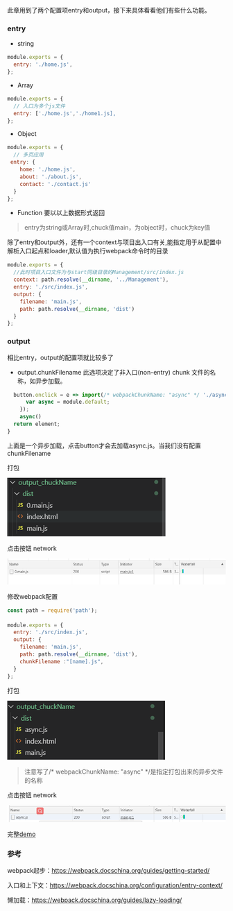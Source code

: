 此章用到了两个配置项entry和output，接下来具体看看他们有些什么功能。

### entry
- string
```JavaScript
module.exports = {
  entry: './home.js',
};
```
- Array
```JavaScript
module.exports = {
  // 入口为多个js文件
  entry: ['./home.js','./home1.js],
};
```
- Object
```JavaScript
module.exports = {
  // 多页应用
 entry: {
    home: './home.js',
    about: './about.js',
    contact: './contact.js'
  }
};
```
- Function
要以以上数据形式返回
>entry为string或Array时,chuck值main，为object时，chuck为key值

除了entry和output外，还有一个context与项目出入口有关,能指定用于从配置中解析入口起点和loader,默认值为执行webpack命令时的目录

```JavaScript
module.exports = {
  //此时项目入口文件为与start同级目录的Management/src/index.js
  context: path.resolve(__dirname, '../Management'),
  entry: './src/index.js',
  output: {
    filename: 'main.js',
    path: path.resolve(__dirname, 'dist')
  }
};
```

### output
相比entry，output的配置项就比较多了

- output.chunkFilename
此选项决定了非入口(non-entry) chunk 文件的名称，如异步加载。
```JavaScript
  button.onclick = e => import(/* webpackChunkName: "async" */ './async').then(module => {
      var async = module.default;
    });
    async()
  return element;
}
```
上面是一个异步加载，点击button才会去加载async.js。当我们没有配置chunkFilename

打包

![image](https://github.com/smallmonsters/webpack_study/blob/master/img/start/1.png)

点击按钮 network

![image](https://github.com/smallmonsters/webpack_study/blob/master/img/start/2.png)

修改webpack配置
```JavaScript
const path = require('path');

module.exports = {
  entry: './src/index.js',
  output: {
    filename: 'main.js',
    path: path.resolve(__dirname, 'dist'),
    chunkFilename :"[name].js",
  }
};
```

打包

![image](https://github.com/smallmonsters/webpack_study/blob/master/img/start/3.png)

>注意写了/* webpackChunkName: "async" */是指定打包出来的异步文件的名称

点击按钮 network

![image](https://github.com/smallmonsters/webpack_study/blob/master/img/start/4.png)

完整[demo](https://github.com/smallmonsters/webpack_study/tree/master/start/src/output_chuckName)


<!-- 
output.auxiliaryComment、output.library、output.libraryExport、output.libraryTarget 、output.jsonpFunction  -->


### 参考

webpack起步：https://webpack.docschina.org/guides/getting-started/

入口和上下文：https://webpack.docschina.org/configuration/entry-context/

懒加载：https://webpack.docschina.org/guides/lazy-loading/
